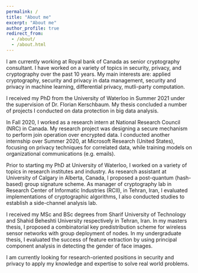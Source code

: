 ```yaml
---
permalink: /
title: "About me"
excerpt: "About me"
author_profile: true
redirect_from: 
  - /about/
  - /about.html
---
```


I am currently working at Royal bank of Canada as senior cryptography consultant. I have worked on a variety of topics in security, privacy, and cryptography over the past 10 years. My main interests are: applied cryptography, security and privacy in data management, security and privacy in machine learning, differential privacy, mutli-party computation. 

I received my PhD from the University of Waterloo in Summer 2021 under the supervision of Dr. Florian Kerschbaum. My thesis concluded a number of projects I conducted on data protection in big data analysis. 

In Fall 2020, I worked as a research intern at National Research Council (NRC) in Canada. My research project was designing a secure mechanism to perform join operation over encrypted data. I conducted another internship over Summer 2020, at Microsoft Research (United States), focusing on privacy techniques for correlated data, while training models on organizational communications (e.g. emails).

Prior to starting my PhD at University of Waterloo, I worked on a variety of topics in research institutes and industry. As research assistant at University of Calgary in Alberta, Canada, I proposed a post-quantum (hash-based) group signature scheme. As manager of cryptography lab in Research Center of Informatic Industries (RCII), in Tehran, Iran, I evaluated implementations of cryptographic algorithms, I also conducted studies to establish a side-channel analysis lab.  

I received my MSc and BSc degrees from Sharif University of Technology and Shahid Beheshti University respectively in Tehran, Iran. In my masters thesis, I proposed a combinatorial key predistribution scheme for wireless sensor networks with group deployment of nodes. In my undergraduate thesis, I evaluated the success of feature extraction by using principal component analysis in detecting the gender of face images. 

I am currently looking for research-oriented positions in security and privacy to apply my knowledge and expertise to solve real world problems.
